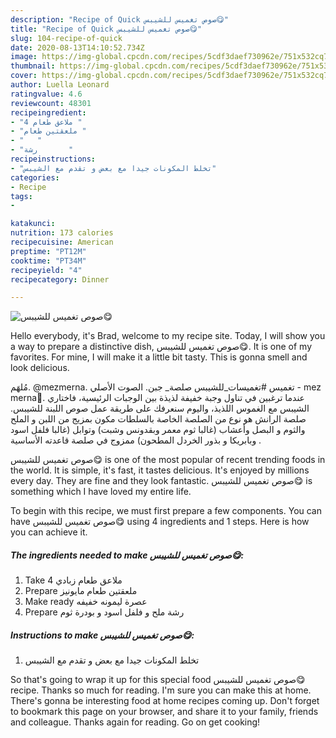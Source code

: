 ```yaml
---
description: "Recipe of Quick صوص تغميس للشيبس😋"
title: "Recipe of Quick صوص تغميس للشيبس😋"
slug: 104-recipe-of-quick
date: 2020-08-13T14:10:52.734Z
image: https://img-global.cpcdn.com/recipes/5cdf3daef730962e/751x532cq70/الصورة-الرئيسية-لوصفةصوص-تغميس-للشيبس😋.jpg
thumbnail: https://img-global.cpcdn.com/recipes/5cdf3daef730962e/751x532cq70/الصورة-الرئيسية-لوصفةصوص-تغميس-للشيبس😋.jpg
cover: https://img-global.cpcdn.com/recipes/5cdf3daef730962e/751x532cq70/الصورة-الرئيسية-لوصفةصوص-تغميس-للشيبس😋.jpg
author: Luella Leonard
ratingvalue: 4.6
reviewcount: 48301
recipeingredient:
- "4 ملاعق طعام "
- "ملعقتين طعام "
- "   "
- "رشة       "
recipeinstructions:
- "تخلط المكونات جيدا مع بعض و تقدم مع الشيبس"
categories:
- Recipe
tags:
- 

katakunci:  
nutrition: 173 calories
recipecuisine: American
preptime: "PT12M"
cooktime: "PT34M"
recipeyield: "4"
recipecategory: Dinner

---
```



![صوص تغميس للشيبس😋](https://img-global.cpcdn.com/recipes/5cdf3daef730962e/751x532cq70/الصورة-الرئيسية-لوصفةصوص-تغميس-للشيبس😋.jpg)

Hello everybody, it's Brad, welcome to my recipe site. Today, I will show you a way to prepare a distinctive dish, صوص تغميس للشيبس😋. It is one of my favorites. For mine, I will make it a little bit tasty. This is gonna smell and look delicious.

مُلهَم. @mezmerna. تغميس #تغميسات_للشيبس صلصة_ جبن. الصوت الأصلي - mez merna🧁. عندما ترغبين في تناول وجبة خفيفة لذيذة بين الوجبات الرئيسية، فاختاري الشيبس مع الغموس اللذيذ، واليوم سنعرفك على طريقة عمل صوص اللبنة للشيبس. صلصة الرانش هو نوع من الصلصة الخاصة بالسلطات مكون بمزيج من اللبن و الملح والثوم و البصل وأعشاب (غالبا ثوم معمر وبقدونس وشبت) وتوابل (غالبا فلفل اسود وبابريكا و بذور الخردل المطحون) ممزوج في صلصة قاعدته الأساسية .

صوص تغميس للشيبس😋 is one of the most popular of recent trending foods in the world. It is simple, it's fast, it tastes delicious. It's enjoyed by millions every day. They are fine and they look fantastic. صوص تغميس للشيبس😋 is something which I have loved my entire life.


To begin with this recipe, we must first prepare a few components. You can have صوص تغميس للشيبس😋 using 4 ingredients and 1 steps. Here is how you can achieve it.

<!--inarticleads1-->

##### The ingredients needed to make صوص تغميس للشيبس😋:

1. Take 4 ملاعق طعام زبادي
1. Prepare ملعقتين طعام مايونيز
1. Make ready  عصرة ليمونه خفيفه
1. Prepare رشة ملح و فلفل اسود و بودرة ثوم




<!--inarticleads2-->

##### Instructions to make صوص تغميس للشيبس😋:

1. تخلط المكونات جيدا مع بعض و تقدم مع الشيبس




So that's going to wrap it up for this special food صوص تغميس للشيبس😋 recipe. Thanks so much for reading. I'm sure you can make this at home. There's gonna be interesting food at home recipes coming up. Don't forget to bookmark this page on your browser, and share it to your family, friends and colleague. Thanks again for reading. Go on get cooking!
